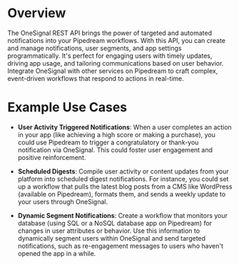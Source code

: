 # Overview

The OneSignal REST API brings the power of targeted and automated notifications into your Pipedream workflows. With this API, you can create and manage notifications, user segments, and app settings programmatically. It's perfect for engaging users with timely updates, driving app usage, and tailoring communications based on user behavior. Integrate OneSignal with other services on Pipedream to craft complex, event-driven workflows that respond to actions in real-time.

# Example Use Cases

- **User Activity Triggered Notifications**: When a user completes an action in your app (like achieving a high score or making a purchase), you could use Pipedream to trigger a congratulatory or thank-you notification via OneSignal. This could foster user engagement and positive reinforcement.

- **Scheduled Digests**: Compile user activity or content updates from your platform into scheduled digest notifications. For instance, you could set up a workflow that pulls the latest blog posts from a CMS like WordPress (available on Pipedream), formats them, and sends a weekly update to your users through OneSignal.

- **Dynamic Segment Notifications**: Create a workflow that monitors your database (using SQL or a NoSQL database app on Pipedream) for changes in user attributes or behavior. Use this information to dynamically segment users within OneSignal and send targeted notifications, such as re-engagement messages to users who haven't opened the app in a while.
